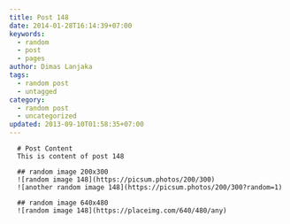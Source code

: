 ```yaml
---
title: Post 148
date: 2014-01-28T16:14:39+07:00
keywords:
  - random
  - post
  - pages
author: Dimas Lanjaka
tags:
  - random post
  - untagged
category:
  - random post
  - uncategorized
updated: 2013-09-10T01:58:35+07:00
---
```


      # Post Content
      This is content of post 148

      ## random image 200x300
      ![random image 148](https://picsum.photos/200/300)
      ![another random image 148](https://picsum.photos/200/300?random=1)

      ## random image 640x480
      ![random image 148](https://placeimg.com/640/480/any)
      
